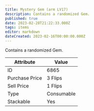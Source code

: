 ```yaml
---
title: Mystery Gem (arm LV17)
description: Contains a randomized Gem.
published: true
date: 2023-02-28T21:22:33.000Z
tags: items
editor: markdown
dateCreated: 2023-02-16T00:00:00.000Z
---
```


Contains a randomized Gem.

|Attribute|Value|
|-|-|
|ID|6865|
|Purchase Price|3 Flips|
|Sell Price|1 Flips|
|Type|Consumable|
|Stackable|Yes|

